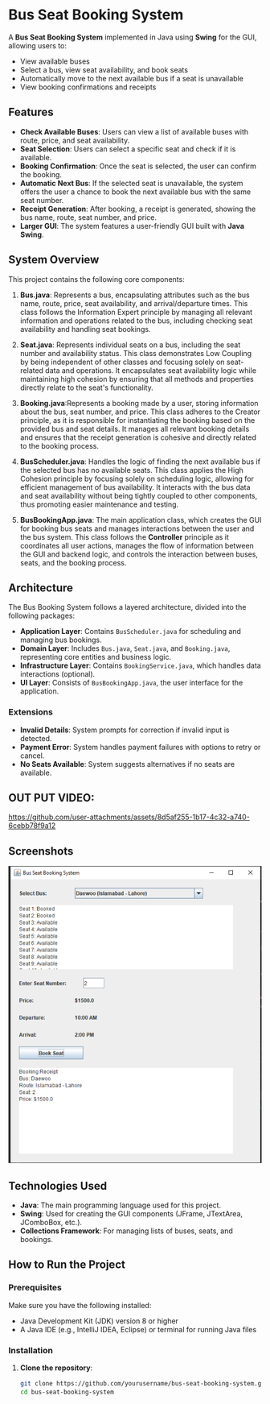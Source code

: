 # Bus Seat Booking System

A **Bus Seat Booking System** implemented in Java using **Swing** for the GUI, allowing users to:
- View available buses
- Select a bus, view seat availability, and book seats
- Automatically move to the next available bus if a seat is unavailable
- View booking confirmations and receipts

## Features

- **Check Available Buses**: Users can view a list of available buses with route, price, and seat availability.
- **Seat Selection**: Users can select a specific seat and check if it is available.
- **Booking Confirmation**: Once the seat is selected, the user can confirm the booking.
- **Automatic Next Bus**: If the selected seat is unavailable, the system offers the user a chance to book the next available bus with the same seat number.
- **Receipt Generation**: After booking, a receipt is generated, showing the bus name, route, seat number, and price.
- **Larger GUI**: The system features a user-friendly GUI built with **Java Swing**.

## System Overview

This project contains the following core components:

1. **Bus.java**: Represents a bus, encapsulating attributes such as the bus name, route, price, seat availability, and arrival/departure times. This class follows the Information Expert principle by managing all relevant information and operations related to the bus, including checking seat availability and handling seat bookings.

2. **Seat.java**:  Represents individual seats on a bus, including the seat number and availability status. This class demonstrates Low Coupling by being independent of other classes and focusing solely on seat-related data and operations. It encapsulates seat availability logic while maintaining high cohesion by ensuring that all methods and properties directly relate to the seat's functionality.

3. **Booking.java**:Represents a booking made by a user, storing information about the bus, seat number, and price. This class adheres to the Creator principle, as it is responsible for instantiating the booking based on the provided bus and seat details. It manages all relevant booking details and ensures that the receipt generation is cohesive and directly related to the booking process.

4. **BusScheduler.java**: Handles the logic of finding the next available bus if the selected bus has no available seats. This class applies the High Cohesion principle by focusing solely on scheduling logic, allowing for efficient management of bus availability. It interacts with the bus data and seat availability without being tightly coupled to other components, thus promoting easier maintenance and testing.

5. **BusBookingApp.java**: The main application class, which creates the GUI for booking bus seats and manages interactions between the user and the bus system. This class follows the **Controller** principle as it coordinates all user actions, manages the flow of information between the GUI and backend logic, and controls the interaction between buses, seats, and the booking process.
## Architecture
The Bus Booking System follows a layered architecture, divided into the following packages:

- **Application Layer**: Contains `BusScheduler.java` for scheduling and managing bus bookings.
- **Domain Layer**: Includes `Bus.java`, `Seat.java`, and `Booking.java`, representing core entities and business logic.
- **Infrastructure Layer**: Contains `BookingService.java`, which handles data interactions (optional).
- **UI Layer**: Consists of `BusBookingApp.java`, the user interface for the application.

### Extensions
- **Invalid Details**: System prompts for correction if invalid input is detected.
- **Payment Error**: System handles payment failures with options to retry or cancel.
- **No Seats Available**: System suggests alternatives if no seats are available.
## OUT PUT VIDEO:
https://github.com/user-attachments/assets/8d5af255-1b17-4c32-a740-6cebb78f9a12
## Screenshots

![Screenshot of the Bus Booking System UI](screenshot.png)

## Technologies Used

- **Java**: The main programming language used for this project.
- **Swing**: Used for creating the GUI components (JFrame, JTextArea, JComboBox, etc.).
- **Collections Framework**: For managing lists of buses, seats, and bookings.

## How to Run the Project

### Prerequisites

Make sure you have the following installed:
- Java Development Kit (JDK) version 8 or higher
- A Java IDE (e.g., IntelliJ IDEA, Eclipse) or terminal for running Java files

### Installation

1. **Clone the repository**:
   ```bash
   git clone https://github.com/yourusername/bus-seat-booking-system.git
   cd bus-seat-booking-system
   ```
   
